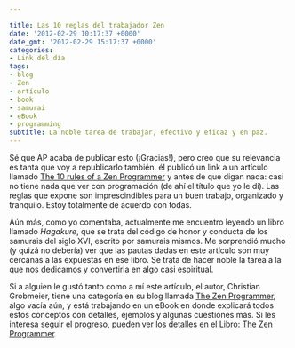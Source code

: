 ```yaml
---

title: Las 10 reglas del trabajador Zen
date: '2012-02-29 10:17:37 +0000'
date_gmt: '2012-02-29 15:17:37 +0000'
categories:
- Link del día
tags:
- blog
- Zen
- artículo
- book
- samurai
- eBook
- programming
subtitle: La noble tarea de trabajar, efectivo y eficaz y en paz.
---
```


Sé que AP acaba de publicar esto (¡Gracias!), pero creo que su relevancia es tanta que voy a republicarlo también. él publicó un link a un artículo llamado [The 10 rules of a Zen Programmer](http://www.grobmeier.de/the-10-rules-of-a-zen-programmer-03022012.html) y antes de que digan nada: casi no tiene nada que ver con programación (de ahí el título que yo le dí). Las reglas que expone son imprescindibles para un buen trabajo, organizado y tranquilo. Estoy totalmente de acuerdo con todas.

Aún más, como yo comentaba, actualmente me encuentro leyendo un libro llamado _Hagakure_, que se trata del código de honor y conducta de los samurais del siglo XVI, escrito por samurais mismos. Me sorprendió mucho (y quizá no debería) ver que las pautas dadas en este artículo son muy cercanas a las expuestas en ese libro. Se trata de hacer noble la tarea a la que nos dedicamos y convertirla en algo casi espiritual.

Si a alguien le gustó tanto como a mí este artículo, el autor, Christian Grobmeier, tiene una categoría en su blog llamada [The Zen Programmer](http://www.grobmeier.de/category/zen-programmer), algo vacía aún, y está trabajando en un eBook en donde explicará todos estos conceptos con detalles, ejemplos y algunas cuestiones más. Si les interesa seguir el progreso, pueden ver los detalles en el [Libro: The Zen Programmer](http://thezenprogrammer.grobmeier.de/).

